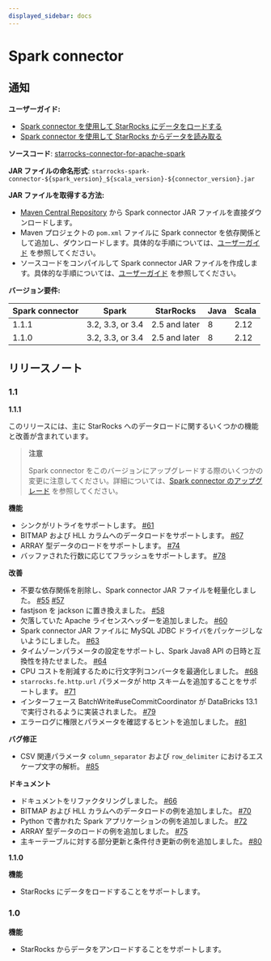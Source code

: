 ```yaml
---
displayed_sidebar: docs
---
```


# Spark connector

## **通知**

**ユーザーガイド:**

- [Spark connector を使用して StarRocks にデータをロードする](../loading/Spark-connector-starrocks.md)
- [Spark connector を使用して StarRocks からデータを読み取る](../unloading/Spark_connector.md)

**ソースコード**: [starrocks-connector-for-apache-spark](https://github.com/StarRocks/starrocks-connector-for-apache-spark)

**JAR ファイルの命名形式**: `starrocks-spark-connector-${spark_version}_${scala_version}-${connector_version}.jar`

**JAR ファイルを取得する方法:**

- [Maven Central Repository](https://repo1.maven.org/maven2/com/starrocks) から Spark connector JAR ファイルを直接ダウンロードします。
- Maven プロジェクトの `pom.xml` ファイルに Spark connector を依存関係として追加し、ダウンロードします。具体的な手順については、[ユーザーガイド](../loading/Spark-connector-starrocks.md#obtain-spark-connector) を参照してください。
- ソースコードをコンパイルして Spark connector JAR ファイルを作成します。具体的な手順については、[ユーザーガイド](../loading/Spark-connector-starrocks.md#obtain-spark-connector) を参照してください。

**バージョン要件:**

| Spark connector | Spark            | StarRocks     | Java | Scala |
| --------------- | ---------------- | ------------- | ---- | ----- |
| 1.1.1           | 3.2, 3.3, or 3.4 | 2.5 and later | 8    | 2.12  |
| 1.1.0           | 3.2, 3.3, or 3.4 | 2.5 and later | 8    | 2.12  |

## **リリースノート**

### 1.1

**1.1.1**

このリリースには、主に StarRocks へのデータロードに関するいくつかの機能と改善が含まれています。

> **注意**
>
> Spark connector をこのバージョンにアップグレードする際のいくつかの変更に注意してください。詳細については、[Spark connector のアップグレード](../loading/Spark-connector-starrocks.md#upgrade-from-version-110-to-111) を参照してください。

**機能**

- シンクがリトライをサポートします。 [#61](https://github.com/StarRocks/starrocks-connector-for-apache-spark/pull/61)
- BITMAP および HLL カラムへのデータロードをサポートします。 [#67](https://github.com/StarRocks/starrocks-connector-for-apache-spark/pull/67)
- ARRAY 型データのロードをサポートします。 [#74](https://github.com/StarRocks/starrocks-connector-for-apache-spark/pull/74)
- バッファされた行数に応じてフラッシュをサポートします。 [#78](https://github.com/StarRocks/starrocks-connector-for-apache-spark/pull/78)

**改善**

- 不要な依存関係を削除し、Spark connector JAR ファイルを軽量化しました。 [#55](https://github.com/StarRocks/starrocks-connector-for-apache-spark/pull/55) [#57](https://github.com/StarRocks/starrocks-connector-for-apache-spark/pull/57)
- fastjson を jackson に置き換えました。 [#58](https://github.com/StarRocks/starrocks-connector-for-apache-spark/pull/58)
- 欠落していた Apache ライセンスヘッダーを追加しました。 [#60](https://github.com/StarRocks/starrocks-connector-for-apache-spark/pull/60)
- Spark connector JAR ファイルに MySQL JDBC ドライバをパッケージしないようにしました。 [#63](https://github.com/StarRocks/starrocks-connector-for-apache-spark/pull/63)
- タイムゾーンパラメータの設定をサポートし、Spark Java8 API の日時と互換性を持たせました。 [#64](https://github.com/StarRocks/starrocks-connector-for-apache-spark/pull/64)
- CPU コストを削減するために行文字列コンバータを最適化しました。 [#68](https://github.com/StarRocks/starrocks-connector-for-apache-spark/pull/68)
- `starrocks.fe.http.url` パラメータが http スキームを追加することをサポートします。 [#71](https://github.com/StarRocks/starrocks-connector-for-apache-spark/pull/71)
- インターフェース BatchWrite#useCommitCoordinator が DataBricks 13.1 で実行されるように実装されました。 [#79](https://github.com/StarRocks/starrocks-connector-for-apache-spark/pull/79)
- エラーログに権限とパラメータを確認するヒントを追加しました。 [#81](https://github.com/StarRocks/starrocks-connector-for-apache-spark/pull/81)

**バグ修正**

- CSV 関連パラメータ `column_separator` および `row_delimiter` におけるエスケープ文字の解析。 [#85](https://github.com/StarRocks/starrocks-connector-for-apache-spark/pull/85)

**ドキュメント**

- ドキュメントをリファクタリングしました。 [#66](https://github.com/StarRocks/starrocks-connector-for-apache-spark/pull/66)
- BITMAP および HLL カラムへのデータロードの例を追加しました。 [#70](https://github.com/StarRocks/starrocks-connector-for-apache-spark/pull/70)
- Python で書かれた Spark アプリケーションの例を追加しました。 [#72](https://github.com/StarRocks/starrocks-connector-for-apache-spark/pull/72)
- ARRAY 型データのロードの例を追加しました。 [#75](https://github.com/StarRocks/starrocks-connector-for-apache-spark/pull/75)
- 主キーテーブルに対する部分更新と条件付き更新の例を追加しました。 [#80](https://github.com/StarRocks/starrocks-connector-for-apache-spark/pull/80)

**1.1.0**

**機能**

- StarRocks にデータをロードすることをサポートします。

### 1.0

**機能**

- StarRocks からデータをアンロードすることをサポートします。